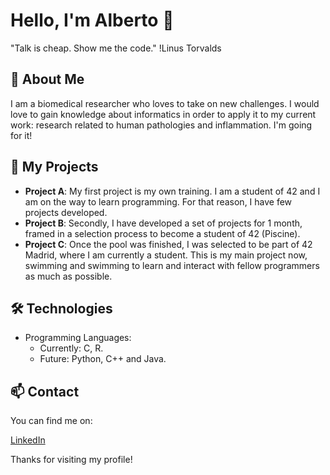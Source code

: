 # Hello, I'm Alberto 👋

"Talk is cheap. Show me the code."
!Linus Torvalds

## 🌱 About Me

I am a biomedical researcher who loves to take on new challenges. I would love to gain knowledge about informatics in order to apply it to my current work: research related to human pathologies and inflammation. I'm going for it!

## 🚀 My Projects

- **Project A**: My first project is my own training. I am a student of 42 and I am on the way to learn programming. For that reason, I have few projects developed.
- **Project B**: Secondly, I have developed a set of projects for 1 month, framed in a selection process to become a student of 42 (Piscine).
- **Project C**: Once the pool was finished, I was selected to be part of 42 Madrid, where I am currently a student. This is my main project now, swimming and swimming to learn and interact with fellow programmers as much as possible.

## 🛠 Technologies

- Programming Languages:
     * Currently: C, R.
     * Future: Python, C++ and Java.

## 📫 Contact

You can find me on:

[LinkedIn](https://es.linkedin.com/in/bioalberto)

Thanks for visiting my profile!
